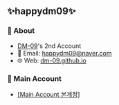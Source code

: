 ## ✨️happydm09✨️
### 🪪 About
- <a href='https://github.com/DM-09'>DM-09</a>'s 2nd Account<br>
- 📧 Email: happydm09@naver.com <br>
- 🌐 Web: <a href='dm-09.github.io'>dm-09.github.io</a>
### 👤 Main Account
- <a href='https://github.com/DM-09'>[Main Account 본계정</a><a href='https://github.com/happydm09/happydm09/blob/main/BookMark.md'>]</a>

